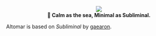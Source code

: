 <div align="center">
	<img src="https://res.cloudinary.com/avilash/image/upload/v1704413720/Altomar_header_xwjgt1.png">
</div>

<div align="center">
	<b>🪸 Calm as the sea, Minimal as Subliminal.</b>
</div>

Altomar is based on _Subliminal_ by [gaearon](https://github.com/gaearon/subliminal).
